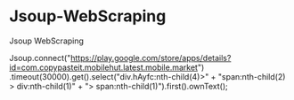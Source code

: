 # Jsoup-WebScraping
Jsoup WebScraping


Jsoup.connect("https://play.google.com/store/apps/details?id=com.copypasteit.mobilehut.latest.mobile.market")
                        .timeout(30000).get().select("div.hAyfc:nth-child(4)>" +
                                "span:nth-child(2) > div:nth-child(1)" +
                                "> span:nth-child(1)").first().ownText();
